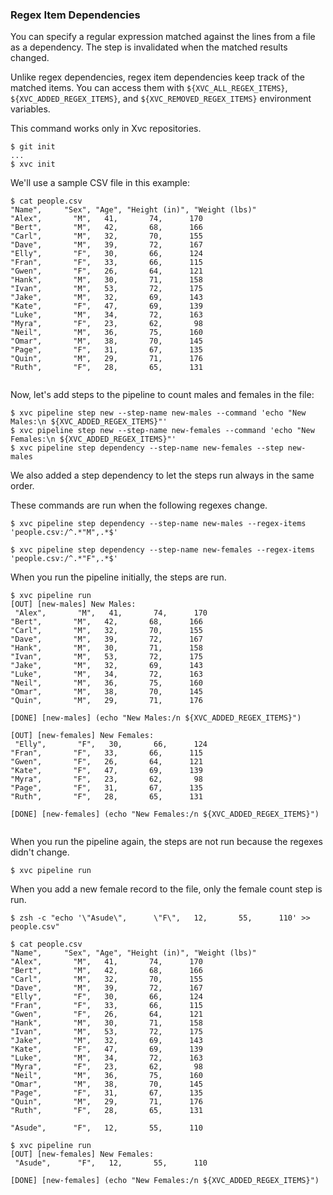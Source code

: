 ### Regex Item Dependencies

You can specify a regular expression matched against the lines from a file as a dependency. The step is invalidated when
the matched results changed.

Unlike regex dependencies, regex item dependencies keep track of the matched items. You can access them with
`${XVC_ALL_REGEX_ITEMS}`, `${XVC_ADDED_REGEX_ITEMS}`, and `${XVC_REMOVED_REGEX_ITEMS}` environment variables.

This command works only in Xvc repositories.

```console
$ git init
...
$ xvc init
```

We'll use a sample CSV file in this example:

```console
$ cat people.csv
"Name",     "Sex", "Age", "Height (in)", "Weight (lbs)"
"Alex",       "M",   41,       74,      170
"Bert",       "M",   42,       68,      166
"Carl",       "M",   32,       70,      155
"Dave",       "M",   39,       72,      167
"Elly",       "F",   30,       66,      124
"Fran",       "F",   33,       66,      115
"Gwen",       "F",   26,       64,      121
"Hank",       "M",   30,       71,      158
"Ivan",       "M",   53,       72,      175
"Jake",       "M",   32,       69,      143
"Kate",       "F",   47,       69,      139
"Luke",       "M",   34,       72,      163
"Myra",       "F",   23,       62,       98
"Neil",       "M",   36,       75,      160
"Omar",       "M",   38,       70,      145
"Page",       "F",   31,       67,      135
"Quin",       "M",   29,       71,      176
"Ruth",       "F",   28,       65,      131


```

Now, let's add steps to the pipeline to count males and females in the file:

```console
$ xvc pipeline step new --step-name new-males --command 'echo "New Males:\n ${XVC_ADDED_REGEX_ITEMS}"'
$ xvc pipeline step new --step-name new-females --command 'echo "New Females:\n ${XVC_ADDED_REGEX_ITEMS}"'
$ xvc pipeline step dependency --step-name new-females --step new-males
```

We also added a step dependency to let the steps run always in the same order.

These commands are run when the following regexes change.

```console
$ xvc pipeline step dependency --step-name new-males --regex-items 'people.csv:/^.*"M",.*$'

$ xvc pipeline step dependency --step-name new-females --regex-items 'people.csv:/^.*"F",.*$'

```

When you run the pipeline initially, the steps are run.

```console
$ xvc pipeline run
[OUT] [new-males] New Males:
 "Alex",       "M",   41,       74,      170
"Bert",       "M",   42,       68,      166
"Carl",       "M",   32,       70,      155
"Dave",       "M",   39,       72,      167
"Hank",       "M",   30,       71,      158
"Ivan",       "M",   53,       72,      175
"Jake",       "M",   32,       69,      143
"Luke",       "M",   34,       72,      163
"Neil",       "M",   36,       75,      160
"Omar",       "M",   38,       70,      145
"Quin",       "M",   29,       71,      176

[DONE] [new-males] (echo "New Males:/n ${XVC_ADDED_REGEX_ITEMS}")

[OUT] [new-females] New Females:
 "Elly",       "F",   30,       66,      124
"Fran",       "F",   33,       66,      115
"Gwen",       "F",   26,       64,      121
"Kate",       "F",   47,       69,      139
"Myra",       "F",   23,       62,       98
"Page",       "F",   31,       67,      135
"Ruth",       "F",   28,       65,      131

[DONE] [new-females] (echo "New Females:/n ${XVC_ADDED_REGEX_ITEMS}")


```

When you run the pipeline again, the steps are not run because the regexes didn't change.

```console
$ xvc pipeline run

```

When you add a new female record to the file, only the female count step is run.

```console
$ zsh -c "echo '\"Asude\",      \"F\",   12,       55,      110' >> people.csv"

$ cat people.csv
"Name",     "Sex", "Age", "Height (in)", "Weight (lbs)"
"Alex",       "M",   41,       74,      170
"Bert",       "M",   42,       68,      166
"Carl",       "M",   32,       70,      155
"Dave",       "M",   39,       72,      167
"Elly",       "F",   30,       66,      124
"Fran",       "F",   33,       66,      115
"Gwen",       "F",   26,       64,      121
"Hank",       "M",   30,       71,      158
"Ivan",       "M",   53,       72,      175
"Jake",       "M",   32,       69,      143
"Kate",       "F",   47,       69,      139
"Luke",       "M",   34,       72,      163
"Myra",       "F",   23,       62,       98
"Neil",       "M",   36,       75,      160
"Omar",       "M",   38,       70,      145
"Page",       "F",   31,       67,      135
"Quin",       "M",   29,       71,      176
"Ruth",       "F",   28,       65,      131

"Asude",      "F",   12,       55,      110

$ xvc pipeline run
[OUT] [new-females] New Females:
 "Asude",      "F",   12,       55,      110

[DONE] [new-females] (echo "New Females:/n ${XVC_ADDED_REGEX_ITEMS}")


```
